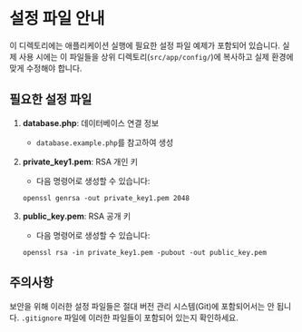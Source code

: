 # 설정 파일 안내

이 디렉토리에는 애플리케이션 실행에 필요한 설정 파일 예제가 포함되어 있습니다.
실제 사용 시에는 이 파일들을 상위 디렉토리(`src/app/config/`)에 복사하고 실제 환경에 맞게 수정해야 합니다.

## 필요한 설정 파일

1. **database.php**: 데이터베이스 연결 정보

   - `database.example.php`를 참고하여 생성

2. **private_key1.pem**: RSA 개인 키

   - 다음 명령어로 생성할 수 있습니다:

   ```
   openssl genrsa -out private_key1.pem 2048
   ```

3. **public_key.pem**: RSA 공개 키
   - 다음 명령어로 생성할 수 있습니다:
   ```
   openssl rsa -in private_key1.pem -pubout -out public_key.pem
   ```

## 주의사항

보안을 위해 이러한 설정 파일들은 절대 버전 관리 시스템(Git)에 포함되어서는 안 됩니다.
`.gitignore` 파일에 이러한 파일들이 포함되어 있는지 확인하세요.
